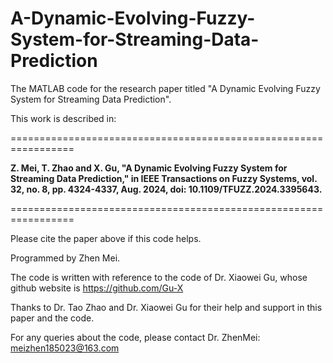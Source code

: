 # A-Dynamic-Evolving-Fuzzy-System-for-Streaming-Data-Prediction

The MATLAB code for the research paper titled "A Dynamic Evolving Fuzzy System for Streaming Data Prediction".

This work is described in:

=================================================================

**Z. Mei, T. Zhao and X. Gu, "A Dynamic Evolving Fuzzy System for Streaming Data Prediction," in IEEE Transactions on Fuzzy Systems, vol. 32, no. 8, pp. 4324-4337, Aug. 2024, doi: 10.1109/TFUZZ.2024.3395643.**

=================================================================

Please cite the paper above if this code helps.

Programmed by Zhen Mei.

The code is written with reference to the code of Dr. Xiaowei Gu, whose github website is <https://github.com/Gu-X>

Thanks to Dr. Tao Zhao and Dr. Xiaowei Gu for their help and support in this paper and the code.

For any queries about the code, please contact Dr. ZhenMei: <meizhen185023@163.com>
